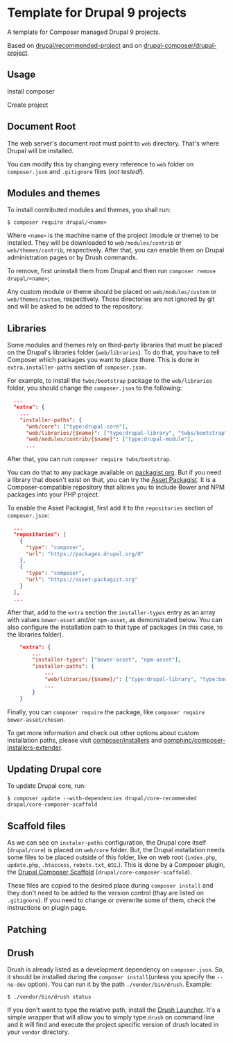 # Template for Drupal 9 projects

A template for Composer managed Drupal 9 projects.

Based on [drupal/recommended-project](https://github.com/drupal/recommended-project) and on [drupal-composer/drupal-project](https://github.com/drupal-composer/drupal-project).

## Usage

Install composer

Create project

## Document Root

The web server's document root must point to `web` directory. That's where Drupal will be installed.

You can modify this by changing every reference to `web` folder on `composer.json` and `.gitignore` files (*not tested!*).

## Modules and themes

To install contributed modules and themes, you shall run:

```shell
$ composer require drupal/<name>
```

Where `<name>` is the machine name of the project (module or theme) to be installed. They will be downloaded to `web/modules/contrib` or `web/themes/contrib`, respectively. After that, you can enable them on Drupal administration pages or by Drush commands.

To remove, first uninstall them from Drupal and then run `composer remove drupal/<name>`;

Any custom module or theme should be placed on `web/modules/custom` or `web/themes/custom`, respectively. Those directories are not ignored by git and will be asked to be added to the repository.

## Libraries

Some modules and themes rely on third-party libraries that must be placed on the Drupal's libraries folder (`web/libraries`). To do that, you have to tell Composer which packages you want to place there. This is done in `extra.installer-paths` section of `composer.json`.

For example, to install the `twbs/bootstrap` package to the `web/libraries` folder, you should change the `composer.json` to the following:

```json lines
  ...
  "extra": {
    ...
    "installer-paths": {
      "web/core": ["type:drupal-core"],
      "web/libraries/{$name}": ["type:drupal-library", "twbs/bootstrap"],
      "web/modules/contrib/{$name}": ["type:drupal-module"],
      ...
```

After that, you can run `composer require twbs/bootstrap`.

You can do that to any package available on [packagist.org](https://packagist.org/). But if you need a library that doesn't exist on that, you can try the [Asset Packagist](https://asset-packagist.org/). It is a Composer-compatible repository that allows you to include Bower and NPM packages into your PHP project.

To enable the Asset Packagist, first add it to the `repositories` section of `composer.json`:

```json lines
  ...
  "repositories": [
    {
      "type": "composer",
      "url": "https://packages.drupal.org/8"
    },
    {
      "type": "composer",
      "url": "https://asset-packagist.org"
    }
  ],
  ...
```

After that, add to the `extra` section the `installer-types` entry as an array with values `bower-asset` and/or `npm-asset`, as demonstrated below. You can also configure the installation path to that type of packages (in this case, to the libraries folder).

```json lines
    "extra": {
        ...
        "installer-types": ["bower-asset", "npm-asset"],
        "installer-paths": {
            ...
            "web/libraries/{$name}/": ["type:drupal-library", "type:bower-asset", "type:npm-asset"]
            ...
        }
    }
```

Finally, you can `composer require` the package, like `composer require bower-asset/chosen`.

To get more information and check out other options about custom installation paths, please visit [composer/installers](https://github.com/composer/installers) and [oomphinc/composer-installers-extender](https://github.com/oomphinc/composer-installers-extender).

## Updating Drupal core

To update Drupal core, run:

```shell
$ composer update --with-dependencies drupal/core-recommended drupal/core-composer-scaffold
```

## Scaffold files

As we can see on `instaler-paths` configuration, the Drupal core itself (`drupal/core`) is placed on `web/core` folder. But, the Drupal installation needs some files to be placed outside of this folder, like on web root (`index.php`, `update.php`, `.htaccess`, `robots.txt`, etc.). This is done by a Composer plugin, the [Drupal Composer Scaffold](https://github.com/drupal/core-composer-scaffold) (`drupal/core-composer-scaffold`).

These files are copied to the desired place during `composer install` and they don't need to be added to the version control (thay are listed on `.gitignore`).  If you need to change or overwrite some of them, check the instructions on plugin page.

## Patching

## Drush

Drush is already listed as a development dependency on `composer.json`. So, it should be installed during the `composer install`(unless you specify the `--no-dev` option). You can run it by the path `./vender/bin/drush`. Example:

```shell
$ ./vendor/bin/drush status
```

If you don't want to type the relative path, install the [Drush Launcher](https://github.com/drush-ops/drush-launcher). It's a simple wrapper that will allow you to simply type `drush` on command line and it will find and execute the project specific version of drush located in your `vendor` directory.
